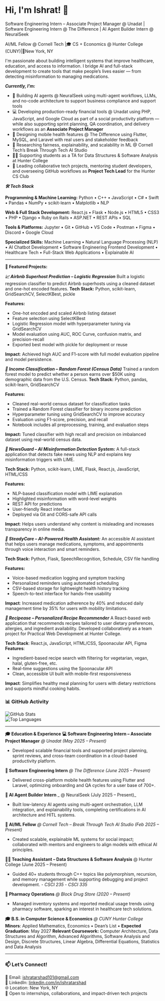 # Hi, I'm Ishrat! 👋  
Software Engineering Intern – Associate Project Manager @ Unadat | Software Engineering Intern @ The Difference | AI Agent Builder Intern @ NeuralSeek  

AI/ML Fellow @ Cornell Tech |🎓 CS + Economics @ Hunter College (CUNY)|📍New York, NY 

I'm passionate about building intelligent systems that improve healthcare, education, and access to information. I bridge AI and full-stack development to create tools that make people’s lives easier — from detecting misinformation to managing medications.

_**Currently, I’m:**_
- 🤖 Building AI agents @ NeuralSeek using multi-agent workflows, LLMs, and no-code architecture to support business compliance and support tools  
- 💻 Developing production-ready financial tools @ Unadat using PHP, JavaScript, and Google Cloud as part of a social productivity platform — while also supporting sprint planning, QA coordination, and delivery workflows as an **Associate Project Manager**  
- 📱 Designing mobile health features @ The Difference using Flutter, MySQL, and Laravel with real users and stakeholder feedback  
- 🧠 Researching fairness, explainability, and scalability in ML @ Cornell Tech’s Break Through Tech AI Studio  
- 👩‍🏫 Supporting students as a TA for Data Structures & Software Analysis at Hunter College  
- 🧩 Leading collaborative tech projects, mentoring student developers, and overseeing GitHub workflows as **Project Tech Lead** for the Hunter CS Club



_**🛠️ Tech Stack**_

**Programming & Machine Learning:**
Python • C++ • JavaScript • C# • Swift • Pandas • NumPy • scikit-learn • Matplotlib • NLP

**Web & Full Stack Development:**
React.js • Flask • Node.js • HTML5 • CSS3 • PHP • Django • Ruby on Rails • ASP.NET • REST APIs • SQL

**Tools & Platforms:**
Jupyter • Git • GitHub • VS Code • Postman • Figma • Discord • Google Cloud

**Specialized Skills:**
Machine Learning • Natural Language Processing (NLP) • AI Chatbot Development • Software Engineering Frontend Development • Healthcare Tech • Full-Stack Web Applications • Explainable AI



---
**🎯 Featured Projects:**

**_📈 Airbnb Superhost Prediction – Logistic Regression_**
Built a logistic regression classifier to predict Airbnb superhosts using a cleaned dataset and one-hot encoded features.
**Tech Stack:** Python, scikit-learn, GridSearchCV, SelectKBest, pickle

**Features:**
- One-hot encoded and scaled Airbnb listing dataset
- Feature selection using SelectKBest
- Logistic Regression model with hyperparameter tuning via GridSearchCV
- Model evaluation using AUC, ROC Curve, confusion matrix, and precision-recall
- Exported best model with pickle for deployment or reuse

**Impact**: Achieved high AUC and F1-score with full model evaluation pipeline and model persistence.

_**💼 Income Classification – Random Forest (Census Data)**_
Trained a random forest model to predict whether a person earns over $50K using demographic data from the U.S. Census.
**Tech Stack:** Python, pandas, scikit-learn, GridSearchCV

**Features:**
- Cleaned real-world census dataset for classification tasks
- Trained a Random Forest classifier for binary income prediction
- Hyperparameter tuning using GridSearchCV to improve accuracy
- Evaluation using F1-score, precision, and recall
- Notebook includes all preprocessing, training, and evaluation steps

**Impact:** Tuned classifier with high recall and precision on imbalanced dataset using real-world census data.

**_🧠 NewsGuard – AI Misinformation Detection System:_**
A full-stack application that detects fake news using NLP and explains key misinformation triggers with LIME.

**Tech Stack:** 
Python, scikit-learn, LIME, Flask, React.js, JavaScript, HTML/CSS

**Features:**
- NLP-based classification model with LIME explanation
- Highlighted misinformation with word-level weights
- REST API for predictions
- User-friendly React interface
- Deployed via Git and CORS-safe API calls
  
**Impact**: Helps users understand why content is misleading and increases transparency in online media.

_**💊 SteadyCare – AI-Powered Health Assistant:**_
An accessible AI assistant that helps users manage medications, symptoms, and appointments through voice interaction and smart reminders.

**Tech Stack:** 
Python, Flask, SpeechRecognition, Schedule, CSV file handling

**Features:**
- Voice-based medication logging and symptom tracking
- Personalized reminders using automated scheduling
- CSV-based storage for lightweight health history tracking
- Speech-to-text interface for hands-free usability

**Impact**: Increased medication adherence by 40% and reduced daily management time by 35% for users with mobility limitations.

_**🥗 Recipease – Personalized Recipe Recommender**_
A React-based web application that recommends recipes tailored to user dietary preferences, allergies, and ingredient availability. Developed collaboratively as a team project for Practical Web Development at Hunter College.

**Tech Stack**: React.js, JavaScript, HTML/CSS, Spoonacular API, Figma  
**Features**:  
- Ingredient-based recipe search with filtering for vegetarian, vegan, halal, gluten-free, etc.  
- Real-time suggestions using the Spoonacular API  
- Clean, accessible UI built with mobile-first responsiveness  
  
**Impact**: Simplifies healthy meal planning for users with dietary restrictions and supports mindful cooking habits.



### 📊 GitHub Activity

![GitHub Stats](https://github-readme-stats.vercel.app/api?username=ishratarshad&show_icons=true&theme=default)  
![Top Languages](https://github-readme-stats.vercel.app/api/top-langs/?username=ishratarshad&layout=compact)

---

**🎓 Education & Experience**
**💻 Software Engineering Intern – Associate Project Manager** _@ Unadat (May 2025 – Present)_
- Developed scalable financial tools and supported project planning, sprint reviews, and cross-team coordination in a cloud-based productivity platform.

**📱 Software Engineering Intern** _@ The Difference (June 2025 – Present)_
- Delivered cross-platform mobile health features using Flutter and Laravel, optimizing onboarding and QA cycles for a user base of 700+.

**🤖 AI Agent Builder Intern** _ @ NeuralSeek (July 2025 – Present)_
- Built low-latency AI agents using multi-agent orchestration, LLM integration, and explainability tools, completing certifications in AI architecture and HITL systems.

**🧠 AI/ML Fellow** _@ Cornell Tech – Break Through Tech AI Studio (Feb 2025 – Present)_
- Created scalable, explainable ML systems for social impact; collaborated with mentors and engineers to align models with ethical AI principles.

**👩‍🏫 Teaching Assistant – Data Structures & Software Analysis** @ Hunter College (June 2025 – Present)
- Guided 40+ students through C++ topics like polymorphism, recursion, and memory management while supporting debugging and project development.
_- CSCI 235_
_- CSCI 335_

**🧪 Pharmacy Operations** _@ Block Drug Store (2020 – Present)_
- Managed inventory systems and reported medical usage trends using pharmacy software, sparking an interest in healthcare tech solutions.

**🎓 B.S. in Computer Science & Economics** _@ CUNY Hunter College_
**Minors**: Applied Mathematics, Economics • Dean’s List • **Expected Graduation**: May 2027
**Relevant Coursework:** Computer Architecture, Data Structures and Algorithm, Advanced Algorithms, Software Analysis and Design, Discrete Structures, Linear Algebra, Differential Equations, Statistics and Data Analysis  

---

### 📫 Let’s Connect!  
📧 Email: [ishratarshad101@gmail.com](mailto:ishratarshad101@gmail.com)  
💼 LinkedIn: [linkedin.com/in/ishratarshad](https://www.linkedin.com/in/ishratarshad)  
🌐 Location: New York, NY  
🤝 Open to internships, collaborations, and impact-driven tech projects  
